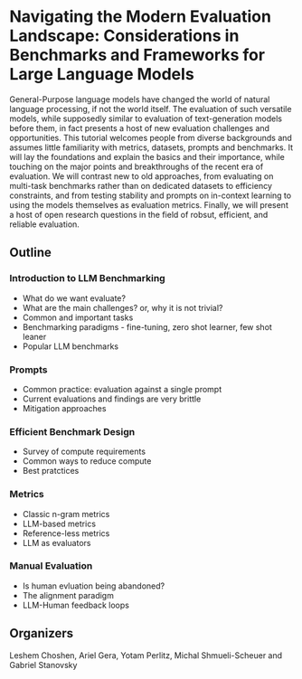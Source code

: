 # Navigating the Modern Evaluation Landscape: Considerations in Benchmarks and Frameworks for Large Language Models

General-Purpose language models have changed the world of natural language processing, if not the world itself. The evaluation of such versatile models, while supposedly similar to evaluation of text-generation models before them, in fact presents a host of new evaluation challenges and opportunities. This tutorial welcomes people from diverse backgrounds and assumes little familiarity with metrics, datasets, prompts and benchmarks. It will lay the foundations and explain the basics and their importance, while touching on the major points and breakthroughs of the recent era of evaluation. We will contrast new to old approaches, from evaluating on multi-task benchmarks rather than on dedicated datasets to efficiency constraints, and from testing stability and prompts on in-context learning to using the models themselves as evaluation metrics. Finally, we will present a host of open research questions in the field of robsut, efficient, and reliable evaluation.


## Outline

### Introduction to LLM Benchmarking
* What do we want evaluate?
* What are the main challenges? or, why it is not trivial?
* Common and important tasks
* Benchmarking paradigms - fine-tuning, zero shot learner, few shot leaner
* Popular LLM benchmarks

### Prompts
* Common practice: evaluation against a single prompt
* Current evaluations and findings are very brittle
* Mitigation approaches

### Efficient Benchmark Design
* Survey of compute requirements
* Common ways to reduce compute
* Best pratctices

### Metrics
* Classic n-gram metrics
* LLM-based metrics
* Reference-less metrics
* LLM as evaluators

### Manual Evaluation
* Is human evluation being abandoned?
* The alignment paradigm
* LLM-Human feedback loops

## Organizers
Leshem Choshen, Ariel Gera, Yotam Perlitz, Michal Shmueli-Scheuer and Gabriel Stanovsky
